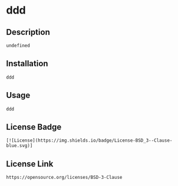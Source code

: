 # ddd

  ## Description
    undefined
    
  ## Installation
    ddd

  ## Usage
    ddd

  ## License Badge
    [![License](https://img.shields.io/badge/License-BSD_3--Clause-blue.svg)]

  ## License Link
    https://opensource.org/licenses/BSD-3-Clause
  